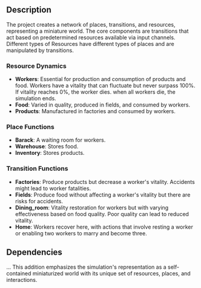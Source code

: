 ## Description

The project creates a network of places, transitions, and resources, representing a miniature world.
The core components are transitions that act based on predetermined resources available via input channels.
Different types of Resources have different types of places and are manipulated by transitions. 

### Resource Dynamics

- **Workers**: Essential for production and consumption of products and food. Workers have a vitality that can fluctuate but never surpass 100%.
   If vitality reaches 0%, the worker dies. when all workers die, the simulation ends.
- **Food**: Varied in quality, produced in fields, and consumed by workers.
- **Products**: Manufactured in factories and consumed by workers.

### Place Functions

- **Barack**: A waiting room for workers.
- **Warehouse**: Stores food.
- **Inventory**: Stores products.

### Transition Functions

- **Factories**: Produce products but decrease a worker's vitality. Accidents might lead to worker fatalities.
- **Fields**: Produce food without affecting a worker's vitality but there are risks for accidents.
- **Dining_room**: Vitality restoration for workers but with varying effectiveness based on food quality. Poor quality can lead to reduced vitality.
- **Home**: Workers recover here, with actions that involve resting a worker or enabling two workers to marry and become three.

## Dependencies
...
This addition emphasizes the simulation's representation as a self-contained miniaturized world with its unique set of resources, places, and interactions.




